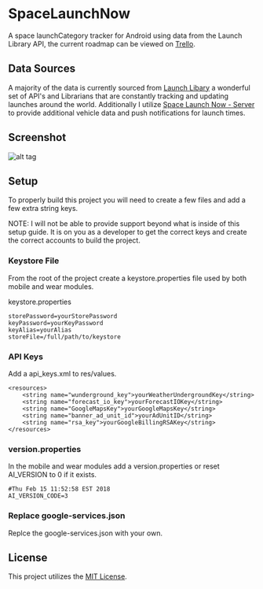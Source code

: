 # SpaceLaunchNow
A space launchCategory tracker for Android using data from the Launch Library API, the current roadmap can be viewed on [Trello](https://trello.com/b/DwLCfv7g/space-launchCategory-now).

## Data Sources

A majority of the data is currently sourced from [Launch Libary](https://launchlibrary.net/) a wonderful set of API's and Librarians that are constantly tracking and updating launches around the world. Additionally I utilize [Space Launch Now - Server](https://github.com/ItsCalebJones/SpaceLaunchNow-Server) to provide additional vehicle data and push notifications for launch times.

## Screenshot

![alt tag](https://raw.github.com/caman9119/SpaceLaunchNow/master/screenshot.png)

## Setup

To properly build this project you will need to create a few files and add a few extra string keys.

NOTE: I will not be able to provide support beyond what is inside of this setup guide. It is on you as a developer to get the correct keys and create the correct accounts to build the project.

### Keystore File
From the root of the project create a keystore.properties file used by both mobile and wear modules.

keystore.properties
```
storePassword=yourStorePassword
keyPassword=yourKeyPassword
keyAlias=yourAlias
storeFile=/full/path/to/keystore
```

### API Keys
Add a api_keys.xml to res/values.
```
<resources>
    <string name="wunderground_key">yourWeatherUndergroundKey</string>
    <string name="forecast_io_key">yourForecastIOKey</string>
    <string name="GoogleMapsKey">yourGoogleMapsKey</string>
    <string name="banner_ad_unit_id">yourAdUnitID</string>
    <string name="rsa_key">yourGoogleBillingRSAKey</string>
</resources>
```

### version.properties
In the mobile and wear modules add a version.properties or reset AI_VERSION to 0 if it exists.

```
#Thu Feb 15 11:52:58 EST 2018
AI_VERSION_CODE=3
```

### Replace google-services.json 
Replce the google-services.json with your own.

## License

This project utilizes the [MIT License](https://raw.github.com/caman9119/SpaceLaunchNow/master/LICENSE.md).
